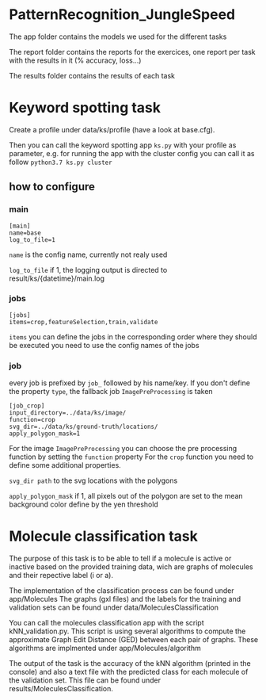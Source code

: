 # PatternRecognition_JungleSpeed
The app folder contains the models we used for the different tasks

The report folder contains the reports for the exercices, one report per task with the results in it (% accuracy, loss...)

The results folder contains the results of each task

# Keyword spotting task
Create a profile under data/ks/profile (have a look at base.cfg).

Then you can call the keyword spotting app `ks.py` with your profile as parameter, e.g. for running the app with the cluster config you can call it as follow `python3.7 ks.py cluster`
 
## how to configure

### main 
```buildoutcfg
[main]
name=base
log_to_file=1
```
`name` is the config name, currently not realy used

`log_to_file` if 1, the logging output is directed to result/ks/{datetime}/main.log

### jobs
```buildoutcfg
[jobs]
items=crop,featureSelection,train,validate

```
`items` you can define the jobs in the corresponding order where they should be executed you need to use the config names of the jobs
### job
every job is prefixed by `job_` followed by his name/key. If you don't define the property `type`, the fallback job `ImagePreProcessing` is taken
````buildoutcfg
[job_crop]
input_directory=../data/ks/image/
function=crop
svg_dir=../data/ks/ground-truth/locations/
apply_polygon_mask=1
````
For the image `ImagePreProcessing` you can choose the pre processing function by setting the `function` property
For the `crop` function you need to define some additional properties.

`svg_dir path` to the svg locations with the polygons

`apply_polygon_mask` if 1, all pixels out of the polygon are set to the mean background color define by the yen threshold

# Molecule classification task
The purpose of this task is to be able to tell if a molecule is active or inactive based on the provided training data, wich are graphs of molecules and their repective label (i or a).

The implementation of the classification process can be found under app/Molecules
The graphs (gxl files) and the labels for the training and validation sets can be found under data/MoleculesClassification

You can call the molecules classification app with the script kNN_validation.py.
This script is using several algorithms to compute the approximate Graph Edit Distance (GED) between each pair of graphs. These algorithms are implmented under app/Molecules/algorithm

The output of the task is the accuracy of the kNN algorithm (printed in the console) and also a text file with the predicted class for each molecule of the validation set. This file can be found under results/MoleculesClassification.









